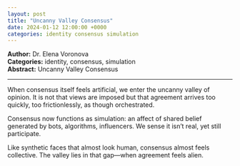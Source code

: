 ```yaml
---
layout: post
title: "Uncanny Valley Consensus"
date: 2024-01-12 12:00:00 +0000
categories: identity consensus simulation
---
```


**Author:** Dr. Elena Voronova  
**Categories:** identity, consensus, simulation  
**Abstract:** Uncanny Valley Consensus

---

When consensus itself feels artificial, we enter the uncanny valley of opinion. It is not that views are imposed but that agreement arrives too quickly, too frictionlessly, as though orchestrated.  

Consensus now functions as simulation: an affect of shared belief generated by bots, algorithms, influencers. We sense it isn’t real, yet still participate.  

Like synthetic faces that almost look human, consensus almost feels collective. The valley lies in that gap—when agreement feels alien.
